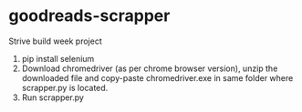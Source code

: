 # goodreads-scrapper

 Strive build week project
 1. pip install selenium
 2. Download chromedriver (as per chrome browser version), unzip the downloaded file and copy-paste chromedriver.exe in same folder where scrapper.py is located.
 3. Run scrapper.py
